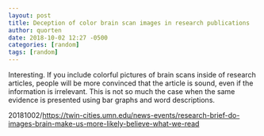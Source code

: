 ```yaml
---
layout: post
title: Deception of color brain scan images in research publications
author: quorten
date: 2018-10-02 12:27 -0500
categories: [random]
tags: [random]
---
```


Interesting.  If you include colorful pictures of brain scans inside
of research articles, people will be more convinced that the article
is sound, even if the information is irrelevant.  This is not so much
the case when the same evidence is presented using bar graphs and word
descriptions.

20181002/https://twin-cities.umn.edu/news-events/research-brief-do-images-brain-make-us-more-likely-believe-what-we-read
